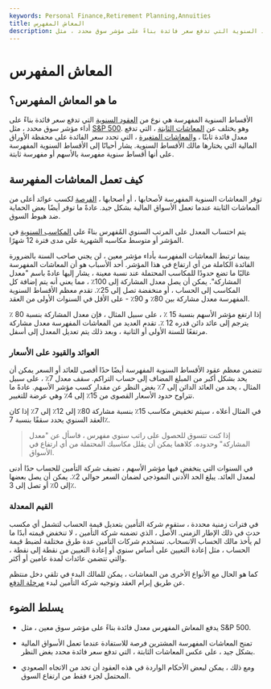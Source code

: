 ```yaml
---
keywords: Personal Finance,Retirement Planning,Annuities
title: المعاش المفهرس
description: الأقساط السنوية المفهرسة هي نوع من العقود السنوية التي تدفع سعر فائدة بناءً على مؤشر سوق محدد ، مثل S &amp; amp؛ P 500.
---
```


# المعاش المفهرس
## ما هو المعاش المفهرس؟

الأقساط السنوية المفهرسة هي نوع من [العقود السنوية](/annuitycontract) التي تدفع سعر فائدة بناءً على أداء مؤشر سوق محدد ، مثل [S&P 500](/sp500). وهو يختلف عن [المعاشات الثابتة](/fixedannuity) ، التي تدفع معدل فائدة ثابتًا ، [والمعاشات المتغيرة](/variableannuity) ، التي تحدد سعر الفائدة على محفظة الأوراق المالية التي يختارها مالك الأقساط السنوية. يشار أحيانًا إلى الأقساط السنوية المفهرسة على أنها أقساط سنوية مفهرسة بالأسهم أو مفهرسة ثابتة.

## كيف تعمل المعاشات المفهرسة

توفر المعاشات السنوية المفهرسة لأصحابها ، أو أصحابها ، [الفرصة](/annuitant) لكسب عوائد أعلى من المعاشات الثابتة عندما تعمل الأسواق المالية بشكل جيد. عادةً ما توفر أيضًا بعض الحماية ضد هبوط السوق.

يتم احتساب المعدل على المرتب السنوي المُفهرس بناءً على [المكاسب السنوية](/year-over-year) في المؤشر أو متوسط مكاسبه الشهرية على مدى فترة 12 شهرًا.

بينما ترتبط المعاشات المفهرسة بأداء مؤشر معين ، لن يجني صاحب السنة بالضرورة الفائدة الكاملة من أي ارتفاع في هذا المؤشر. أحد الأسباب هو أن المعاشات المفهرسة غالبًا ما تضع حدودًا للمكاسب المحتملة عند نسبة معينة ، يشار إليها عادةً باسم "معدل المشاركة". يمكن أن يصل معدل المشاركة إلى 100٪ ، مما يعني أنه يتم إضافة كل المكاسب إلى الحساب ، أو منخفضة تصل إلى 25٪. تقدم معظم الأقساط السنوية المفهرسة معدل مشاركة بين 80٪ و 90٪ - على الأقل في السنوات الأولى من العقد.

إذا ارتفع مؤشر الأسهم بنسبة 15 ٪ ، على سبيل المثال ، فإن معدل المشاركة بنسبة 80 ٪ يترجم إلى عائد دائن قدره 12 ٪. تقدم العديد من المعاشات المفهرسة معدل مشاركة مرتفعًا للسنة الأولى أو الثانية ، وبعد ذلك يتم تعديل المعدل إلى أسفل.

### العوائد والقيود على الأسعار

تتضمن معظم عقود الأقساط السنوية المفهرسة أيضًا حدًا أقصى للعائد أو السعر يمكن أن يحد بشكل أكبر من المبلغ المضاف إلى حساب التراكم. سقف معدل 7٪ ، على سبيل المثال ، يحد من العائد الدائن إلى 7٪ بغض النظر عن مقدار كسب مؤشر الأسهم. عادةً ما تتراوح حدود الأسعار القصوى من 15٪ إلى 4٪ وهي عرضة للتغيير.

في المثال أعلاه ، سيتم تخفيض مكاسب 15٪ بنسبة مشاركة 80٪ إلى 12٪ إلى 7٪ إذا كان العقد السنوي يحدد سقفًا بنسبة 7٪.

> إذا كنت تتسوق للحصول على راتب سنوي مفهرس ، فاسأل عن "معدل المشاركة" وحدوده. كلاهما يمكن أن يقلل مكاسبك المحتملة من أي ارتفاع في الأسواق.

>

في السنوات التي ينخفض فيها مؤشر الأسهم ، تضيف شركة التأمين للحساب حدًا أدنى لمعدل العائد. يبلغ الحد الأدنى النموذجي لضمان السعر حوالي 2٪. يمكن أن يصل بعضها إلى 0٪ أو تصل إلى 3٪.

### القيم المعدلة

في فترات زمنية محددة ، ستقوم شركة التأمين بتعديل قيمة الحساب لتشمل أي مكسب حدث في ذلك الإطار الزمني. الأصل ، الذي تضمنه شركة التأمين ، لا تنخفض قيمته أبدًا ما لم يأخذ مالك الحساب الانسحاب. تستخدم شركات التأمين عدة طرق مختلفة لضبط قيمة الحساب ، مثل إعادة التعيين على أساس سنوي أو إعادة التعيين من نقطة إلى نقطة ، والتي تتضمن عائدات لمدة عامين أو أكثر.

كما هو الحال مع الأنواع الأخرى من المعاشات ، يمكن للمالك البدء في تلقي دخل منتظم عن طريق إبرام العقد وتوجيه شركة التأمين لبدء [مرحلة الدفع](/payoutphase).

## يسلط الضوء

- يدفع المعاش المفهرس معدل فائدة بناءً على مؤشر سوق معين ، مثل S&P 500.

- تمنح المعاشات المفهرسة المشترين فرصة للاستفادة عندما تعمل الأسواق المالية بشكل جيد ، على عكس المعاشات الثابتة ، التي تدفع سعر فائدة محدد بغض النظر.

- ومع ذلك ، يمكن لبعض الأحكام الواردة في هذه العقود أن تحد من الاتجاه الصعودي المحتمل لجزء فقط من ارتفاع السوق.

